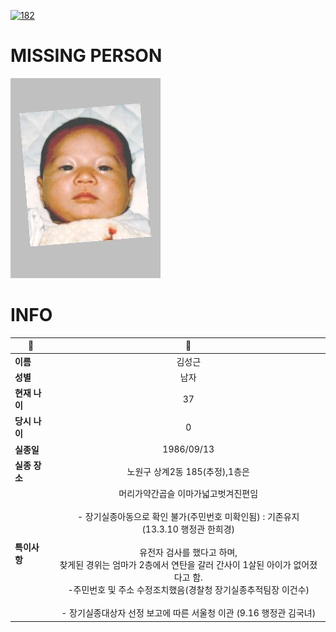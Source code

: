 [![182](https://img.shields.io/badge/%EC%8B%A4%EC%A2%85%EC%8B%A0%EA%B3%A0%EB%8A%94%20%EA%B5%AD%EB%B2%88%EC%97%86%EC%9D%B4-182-blue)](http://safe182.go.kr/index.do)

# MISSING PERSON

<img src="./missing_person.jpg">

# INFO

|🔑|💎|
|--|:--:|
|**이름**|김성근|
|**성별**|남자|
|**현재 나이**|37|
|**당시 나이**|0|
|**실종일**|1986/09/13|
|**실종 장소**|노원구 상계2동 185(추정),1층은 |
|**특이사항**|머리가약간곱슬 이마가넓고벗겨진편임</br></br>- 장기실종아동으로 확인 불가(주민번호 미확인됨) : 기존유지</br>(13.3.10 행정관 한희경)</br></br>유전자 검사를 했다고 하며,</br>찾게된 경위는 엄마가 2층에서 연탄을 갈러 간사이 1살된 아이가 없어졌다고 함.</br>-주민번호 및 주소 수정조치했음(경찰청 장기실종추적팀장 이건수)</br></br>- 장기실종대상자 선정 보고에 따른 서울청 이관 (9.16 행정관 김국녀)|
